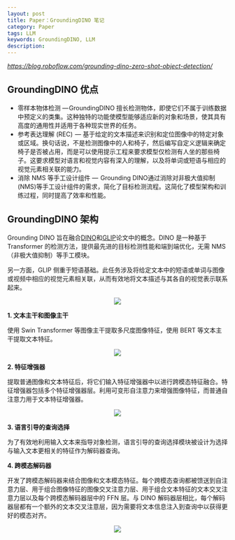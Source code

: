 ```yaml
---
layout: post
title: Paper：GroundingDINO 笔记
category: Paper
tags: LLM
keywords: GroundingDINO, LLM
description:
---
```


*https://blog.roboflow.com/grounding-dino-zero-shot-object-detection/*

## GroundingDINO 优点

- 零样本物体检测 — GroundingDINO 擅长检测物体，即使它们不属于训练数据中预定义的类集。这种独特的功能使模型能够适应新的对象和场景，使其具有高度的通用性并适用于各种现实世界的任务。
- 参考表达理解 (REC)  — 基于给定的文本描述来识别和定位图像中的特定对象或区域。换句话说，不是检测图像中的人和椅子，然后编写自定义逻辑来确定椅子是否被占用，而是可以使用提示工程来要求模型仅检测有人坐的那些椅子。这要求模型对语言和视觉内容有深入的理解，以及将单词或短语与相应的视觉元素相关联的能力。
- 消除 NMS 等手工设计组件 —  Grounding DINO通过消除对非极大值抑制 (NMS)等手工设计组件的需求，简化了目标检测流程。这简化了模型架构和训练过程，同时提高了效率和性能。


## GroundingDINO 架构

Grounding DINO 旨在融合[DINO](https://arxiv.org/abs/2203.03605)和[GLIP](https://arxiv.org/abs/2112.03857)论文中的概念。DINO 是一种基于 Transformer 的检测方法，提供最先进的目标检测性能和端到端优化，无需 NMS（非极大值抑制）等手工模块。

另一方面，GLIP 侧重于短语基础。此任务涉及将给定文本中的短语或单词与图像或视频中相应的视觉元素相关联，从而有效地将文本描述与其各自的视觉表示联系起来。

<center>

<img src="https://raw.githubusercontent.com/chiemon/chiemon.github.io/master/img/GroundingDINO/arch.png">

</center>

**1. 文本主干和图像主干**

使用 Swin Transformer 等图像主干提取多尺度图像特征，使用 BERT 等文本主干提取文本特征。

<center>

<img src="https://raw.githubusercontent.com/chiemon/chiemon.github.io/master/img/GroundingDINO/backbone.png">

</center>

**2. 特征增强器**

提取普通图像和文本特征后，将它们输入特征增强器中以进行跨模态特征融合。特征增强器包括多个特征增强器层。利用可变形自注意力来增强图像特征，而普通自注意力用于文本特征增强器。

<center>

<img src="https://raw.githubusercontent.com/chiemon/chiemon.github.io/master/img/GroundingDINO/feature_enhancer.png">

</center>

**3. 语言引导的查询选择**

为了有效地利用输入文本来指导对象检测，语言引导的查询选择模块被设计为选择与输入文本更相关的特征作为解码器查询。

**4. 跨模态解码器**

开发了跨模态解码器来结合图像和文本模态特征。每个跨模态查询都被馈送到自注意力层、用于组合图像特征的图像交叉注意力层、用于组合文本特征的文本交叉注意力层以及每个跨模态解码器层中的 FFN 层。与 DINO 解码器层相比，每个解码器层都有一个额外的文本交叉注意层，因为需要将文本信息注入到查询中以获得更好的模态对齐。

<center>

<img src="https://raw.githubusercontent.com/chiemon/chiemon.github.io/master/img/GroundingDINO/cross_modality_decoder .png">

</center>